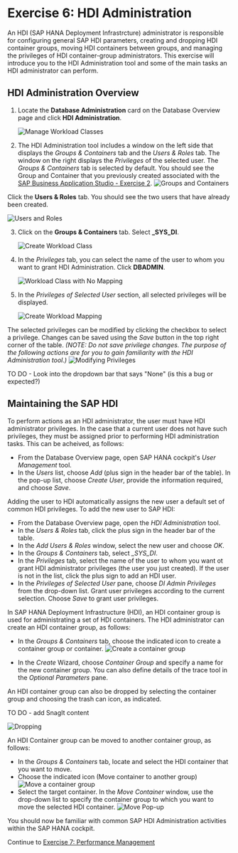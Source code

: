 # Exercise 6: HDI Administration

An HDI (SAP HANA Deployment Infrastrcture) administrator is responsible for configuring general SAP HDI parameters, creating and dropping HDI container groups, moving HDI containers between groups, and managing the privileges of HDI container-group administrators. This exercise will introduce you to the HDI Administration tool and some of the main tasks an HDI administrator can perform. 

## HDI Administration Overview

1. Locate the **Database Administration** card on the Database Overview page and click **HDI Administration**.

    ![Manage Workload Classes](./images/database_admin.png)

2. The HDI Administration tool includes a window on the left side that displays the _Groups & Containers_ tab and the _Users & Roles_ tab. The window on the right displays the _Privileges_ of the selected user. The _Groups & Containers_ tab is selected by default. You should see the Group and Container that you previously created associated with the [SAP Business Application Studio - Exercise 2](../../business_app_studio/ex2/README.md). 
    ![Groups and Containers](./images/groups_and_con.png)

Click the **Users & Roles** tab. You should see the two users that have already been created. 

![Users and Roles](./images/users_and_roles.png)

3. Click on the **Groups & Containers** tab. Select **_SYS_DI**. 

    ![Create Workload Class](./images/gac.png)

4. In the _Privileges_ tab, you can select the name of the user to whom you want to grant HDI Administration. Click **DBADMIN**.

    ![Workload Class with No Mapping](./images/db_admin.png)

5. In the _Privileges of Selected User_ section, all selected privileges will be displayed.

    ![Create Workload Mapping](./images/selected_priv.png)

The selected privileges can be modified by clicking the checkbox to select a privilege. Changes can be saved using the *Save* button in the top right corner of the table. *(NOTE: Do not save privilege changes. The purpose of the following actions are for you to gain familiarity with the HDI Administration tool.)*
    ![Modifying Privileges](./images/priv_change.png)

TO DO - Look into the dropdown bar that says "None" (is this a bug or expected?)

## Maintaining the SAP HDI 

To perform actions as an HDI administrator, the user must have HDI administrator privileges. In the case that a current user does not have such privileges, they must be assigned prior to performing HDI administration tasks. This can be acheived, as follows:
- From the Database Overview page, open SAP HANA cockpit's *User Management* tool.
- In the *Users* list, choose *Add* (plus sign in the header bar of the table). In the pop-up list, choose *Create User*, provide the information required, and choose *Save*. 

Adding the user to HDI automatically assigns the new user a default set of common HDI privileges. To add the new user to SAP HDI:
- From the Database Overview page, open the *HDI Administration* tool.
- In the *Users & Roles* tab, click the plus sign in the header bar of the table.
- In the *Add Users & Roles* window, select the new user and choose *OK*.
- In the *Groups & Containers* tab, select *_SYS_DI*.
- In the *Privileges* tab, select the name of the user to whom you want ot grant HDI administrator privileges (the user you just created). If the user is not in the list, click the plus sign to add an HDI user.
- In the *Privileges of Selected User* pane, choose *DI Admin Privileges* from the drop-down list. Grant user privileges according to the current selection. Choose *Save* to grant user privileges.

In SAP HANA Deployment Infrastructure (HDI), an HDI container group is used for administrating a set of HDI containers. The HDI administrator can create an HDI container group, as follows: 

- In the _Groups & Containers_ tab, choose the indicated icon to create a container group or container. 
    ![Create a container group](./images/create.png)

- In the *Create* Wizard, choose *Container Group* and specify a name for the new container group. You can also define details of the trace tool in the *Optional Parameters* pane.

An HDI container group can also be dropped by selecting the container group and choosing the trash can icon, as indicated.

TO DO - add SnagIt content

![Dropping](./images/create.png)

An HDI Container group can be moved to another container group, as follows:

- In the *Groups & Containers* tab, locate and select the HDI container that you want to move.
- Choose the indicated icon (Move container to another group)
    ![Move a container group](./images/move.png)
- Select the target container. In the *Move Container* window, use the drop-down list to specify the container group to which you want to move the selected HDI container. 
    ![Move Pop-up](./images/move_popup.png)

You should now be familiar with common SAP HDI Administration activities within the SAP HANA cockpit. 

Continue to [Exercise 7: Performance Management](../ex7/README.md)
